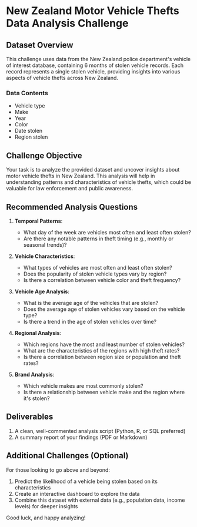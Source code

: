 # New Zealand Motor Vehicle Thefts Data Analysis Challenge

## Dataset Overview

This challenge uses data from the New Zealand police department's vehicle of interest database, containing 6 months of stolen vehicle records. 
Each record represents a single stolen vehicle, providing insights into various aspects of vehicle thefts across New Zealand.

### Data Contents

- Vehicle type
- Make
- Year
- Color
- Date stolen
- Region stolen

## Challenge Objective

Your task is to analyze the provided dataset and uncover insights about motor vehicle thefts in New Zealand. 
This analysis will help in understanding patterns and characteristics of vehicle thefts, which could be valuable for law enforcement and public awareness.

## Recommended Analysis Questions

1. **Temporal Patterns**: 
   - What day of the week are vehicles most often and least often stolen?
   - Are there any notable patterns in theft timing (e.g., monthly or seasonal trends)?

2. **Vehicle Characteristics**:
   - What types of vehicles are most often and least often stolen? 
   - Does the popularity of stolen vehicle types vary by region?
   - Is there a correlation between vehicle color and theft frequency?

3. **Vehicle Age Analysis**:
   - What is the average age of the vehicles that are stolen?
   - Does the average age of stolen vehicles vary based on the vehicle type?
   - Is there a trend in the age of stolen vehicles over time?

4. **Regional Analysis**:
   - Which regions have the most and least number of stolen vehicles?
   - What are the characteristics of the regions with high theft rates?
   - Is there a correlation between region size or population and theft rates?

5. **Brand Analysis**:
   - Which vehicle makes are most commonly stolen?
   - Is there a relationship between vehicle make and the region where it's stolen?

## Deliverables

1. A clean, well-commented analysis script (Python, R, or SQL preferred)
2. A summary report of your findings (PDF or Markdown)



## Additional Challenges (Optional)

For those looking to go above and beyond:

1. Predict the likelihood of a vehicle being stolen based on its characteristics
2. Create an interactive dashboard to explore the data
3. Combine this dataset with external data (e.g., population data, income levels) for deeper insights

Good luck, and happy analyzing!
